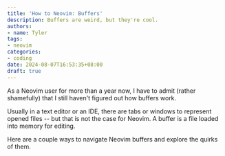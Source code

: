 ```yaml
---
title: 'How to Neovim: Buffers'
description: Buffers are weird, but they're cool.
authors:
- name: Tyler
tags:
- neovim
categories:
- coding
date: 2024-08-07T16:53:35+08:00
draft: true
---
```


As a Neovim user for more than a year now, I have to admit (rather shamefully) that I still haven't figured out how buffers work.

Usually in a text editor or an IDE, there are tabs or windows to represent opened files -- but that is not the case for Neovim. A buffer is a file loaded into memory for editing.

Here are a couple ways to navigate Neovim buffers and explore the quirks of them.


